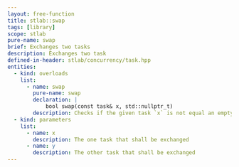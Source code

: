 ```yaml
---
layout: free-function
title: stlab::swap
tags: [library]
scope: stlab
pure-name: swap
brief: Exchanges two tasks
description: Exchanges two task
defined-in-header: stlab/concurrency/task.hpp
entities:
  - kind: overloads
    list:
      - name: swap
        pure-name: swap
        declaration: |
            bool swap(const task& x, std::nullptr_t)
        description: Checks if the given task `x` is not equal an empty task
  - kind: parameters
    list:
      - name: x
        description: The one task that shall be exchanged
      - name: y
        description: The other task that shall be exchanged
---
```

